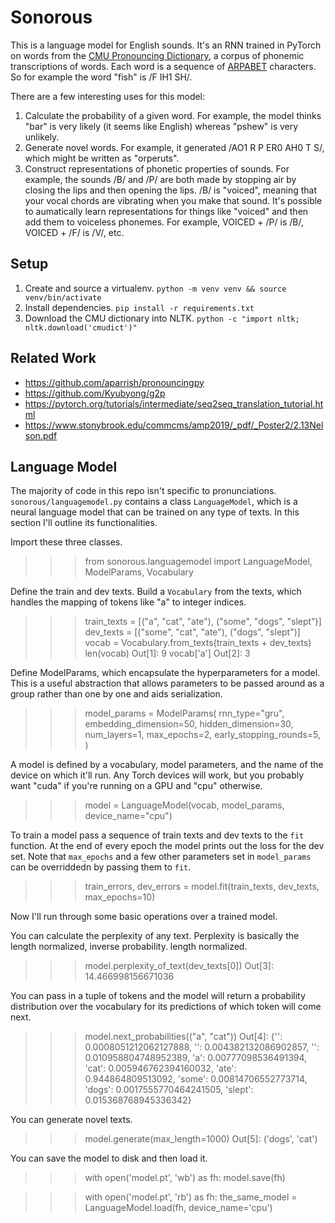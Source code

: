 Sonorous
========
This is a language model for English sounds. It's an RNN trained in PyTorch on words from the [CMU Pronouncing Dictionary](http://www.speech.cs.cmu.edu/cgi-bin/cmudict), a corpus of phonemic transcriptions of words. Each word is a sequence of [ARPABET](https://en.wikipedia.org/wiki/ARPABET) characters. So for example the word "fish" is /F IH1 SH/.

There are a few interesting uses for this model:
1. Calculate the probability of a given word. For example, the model thinks "bar" is very likely (it seems like English) whereas "pshew" is very unlikely.
2. Generate novel words. For example, it generated /AO1 R P ER0 AH0 T S/, which might be written as "orperuts".
3. Construct representations of phonetic properties of sounds. For example, the sounds /B/ and /P/ are both made by stopping air by closing the lips and then opening the lips. /B/ is "voiced", meaning that your vocal chords are vibrating when you make that sound. It's possible to aumatically learn representations for things like "voiced" and then add them to voiceless phonemes. For example, VOICED + /P/ is /B/, VOICED + /F/ is /V/, etc.


## Setup ##
1. Create and source a virtualenv. `python -m venv venv && source venv/bin/activate`
2. Install dependencies. `pip install -r requirements.txt`
3. Download the CMU dictionary into NLTK. `python -c "import nltk; nltk.download('cmudict')"`

## Related Work ##
* https://github.com/aparrish/pronouncingpy
* https://github.com/Kyubyong/g2p
* https://pytorch.org/tutorials/intermediate/seq2seq_translation_tutorial.html
* https://www.stonybrook.edu/commcms/amp2019/_pdf/_Poster2/2.13Nelson.pdf


## Language Model ##
The majority of code in this repo isn't specific to pronunciations. `sonorous/languagemodel.py` contains a class `LanguageModel`, which is a neural language model that can be trained on any type of texts. In this section I'll outline its functionalities.

Import these three classes.
>>> from sonorous.languagemodel import LanguageModel, ModelParams, Vocabulary

Define the train and dev texts. Build a `Vocabulary` from the texts, which handles the mapping of tokens like "a" to integer indices.
>>> train_texts = [("a", "cat", "ate"), ("some", "dogs", "slept")]
>>> dev_texts = [("some", "cat", "ate"), ("dogs", "slept")]
>>> vocab = Vocabulary.from_texts(train_texts + dev_texts)
>>> len(vocab)
Out[1]: 9
>>> vocab['a']
Out[2]: 3

Define ModelParams, which encapsulate the hyperparameters for a model. This is a useful abstraction that allows parameters to be passed around as a group rather than one by one and aids serialization.
>>> model_params = ModelParams(
    rnn_type="gru",
    embedding_dimension=50,
    hidden_dimension=30,
    num_layers=1,
    max_epochs=2,
    early_stopping_rounds=5,
)

A model is defined by a vocabulary, model parameters, and the name of the device on which it'll run. Any Torch devices will work, but you probably want "cuda" if you're running on a GPU and "cpu"
otherwise.
>>> model = LanguageModel(vocab, model_params, device_name="cpu")

To train a model pass a sequence of train texts and dev texts to the `fit` function. At the end of every epoch the model prints out the loss for the dev set. Note that `max_epochs` and a few other parameters set in `model_params` can be overriddedn by passing them to `fit`.
>>> train_errors, dev_errors = model.fit(train_texts, dev_texts, max_epochs=10)

Now I'll run through some basic operations over a trained model.

You can calculate the perplexity of any text. Perplexity is basically the length normalized, inverse probability. length normalized.
>>> model.perplexity_of_text(dev_texts[0])
Out[3]: 14.466998156671036

You can pass in a tuple of tokens and the model will return a probability distribution over the vocabulary for its predictions of which token will come next.
>>> model.next_probabilities(("a", "cat"))
Out[4]:
{'<PAD>': 0.0008051212062127888,
 '<START>': 0.004382132086902857,
 '<END>': 0.010958804748952389,
 'a': 0.00777098536491394,
 'cat': 0.005946762394160032,
 'ate': 0.944864809513092,
 'some': 0.00814706552773714,
 'dogs': 0.0017555770464241505,
 'slept': 0.015368768945336342}

You can generate novel texts.
>>> model.generate(max_length=1000)
Out[5]: ('dogs', 'cat')

You can save the model to disk and then load it.
>>> with open('model.pt', 'wb') as fh:
    model.save(fh)

>>> with open('model.pt', 'rb') as fh:
    the_same_model = LanguageModel.load(fh, device_name='cpu')
